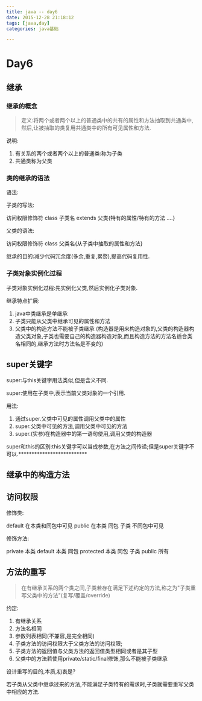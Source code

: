 ```yaml
---
title: java -- day6 
date: 2015-12-28 21:18:12
tags: [java,day]
categories: java基础

---
```


# Day6
## 继承
### 继承的概念
> 定义:将两个或者两个以上的普通类中的共有的属性和方法抽取到共通类中,然后,让被抽取的类复用共通类中的所有可见属性和方法.

说明:

1. 有关系的两个或者两个以上的普通类:称为子类
2. 共通类称为父类
### 类的继承的语法
语法:

子类的写法:

访问权限修饰符 class 子类名 extends 父类{特有的属性/特有的方法  ....}

父类的语法: 

访问权限修饰符 class 父类名{从子类中抽取的属性和方法}

继承的目的:减少代码冗余度(多余,重复,累赘),提高代码复用性.
### 子类对象实例化过程
子类对象实例化过程:先实例化父类,然后实例化子类对象.

继承特点扩展:

1. java中类继承是单继承
2. 子类只能从父类中继承可见的属性和方法
3. 父类中的构造方法不能被子类继承 (构造器是用来构造对象的,父类的构造器构造父类对象,子类也需要自己的构造器构造对象,而且构造方法的方法名适合类名相同的,继承方法时方法名是不变的)
## super关键字
super:与this关键字用法类似,但是含义不同.  

super:使用在子类中,表示当前父类对象的一个引用.

用法:

1. 通过super.父类中可见的属性调用父类中的属性
2. super.父类中可见的方法,调用父类中可见的方法
3. super.(实参)在构造器中的第一语句使用,调用父类的构造器

super和this的区别:this关键字可以当成参数,在方法之间传递;但是super关键字不可以.**************************
## 继承中的构造方法
## 访问权限
修饰类:

default 在本类和同包中可见
public  在本类 同包 子类 不同包中可见

修饰方法:

private 本类
default 本类 同包 
protected 本类 同包 子类
public 所有
## 方法的重写
>在有继承关系的两个类之间,子类若存在满足下述约定的方法,称之为"子类重写父类中的方法"(复写/覆盖/override)

约定:

1. 有继承关系
2. 方法名相同
3. 参数列表相同(不兼容,是完全相同)
4. 子类方法的访问权限大于父类方法的访问权限;
5. 子类方法的返回值与父类方法的返回值类型相同或者是其子型
6. 父类中的方法若使用private/static/final修饰,那么不能被子类继承

设计重写的目的,本质,初衷是?

若子类从父类中继承过来的方法,不能满足子类特有的需求时,子类就需要重写父类中相应的方法.
